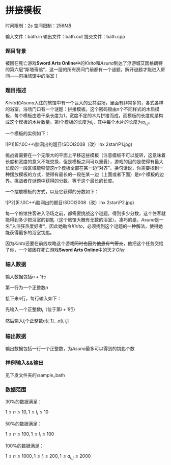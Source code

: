 # 拼接模板

时间限制：$2s$		空间限制：$256MB$

输入文件：bath.in	输出文件：bath.out	提交文件：bath.cpp

### 题目背景

被困在死亡游戏**Sword Arts Online**中的$Kirito$和$Asuna$到达了浮游城艾因格朗特的第六层“斯塔奇翁”，这一层的所有房间门前都有一个谜题，解开谜题才能进入房间——包括旅馆中的浴室！

### 题目描述

$Kirito$和$Asuna$入住的旅馆中有一个巨大的公共浴场，里面有非常多的，各式各样的浴室。浴场门口有一个谜题：拼接模板。这个密码锁由$n$个不同样式的木质模板，每个模板由若干条长度为1，宽度不定的木片拼接而成，而模板的长度就是构成这个模板的木片数量。第$i$个模板的长度为$l_i$，其中每个木片的长度为$a_{i,j}$。

一个模板的实例如下：

![P1](E:\0C++\脑洞出的题目\SDOI2008（改）lhx 2star\P1.jpg)

挑战者需要在一个无限大的平面上平移这些模板（注意模板不可以旋转，这意味着长度和宽度的意义不能交换，但是模板之间可以重叠），游戏的目的是使得有最大长度的一段区域能够使这$n$个模板全部在某一边“对齐”。换句话说，你需要找到一种摆放模板的方式，使得有最长的一段在某一边（上面或者下面）是$n$个模板的边界。挑战者在谜题中获得的分数，等于这个最长的长度。

一个摆放模板的方式，以及它获得的分数如下：

![P2](E:\0C++\脑洞出的题目\SDOI2008（改）lhx 2star\P2.jpg)

每一个旅馆住客进入浴场之前，都需要挑战这个谜题。得到多少分数，这个住客就能得到多少把浴室的钥匙（这个旅馆大概有无数的浴室）。凑巧的是，$Asuna$是一名”入浴狂热爱好者“，因此她勒令$Kirito$，必须找到这个谜题的一种解法，使得她能获得最多的浴室钥匙。

因为$Kirito$还要在前线攻略这个游戏~~同时也因为他患有气管炎~~，他把这个任务交给了你，一个被困在死亡游戏**Sword Arts Online**中的天才$OIer$

### 输入数据

输入数据包括$n+1$行

第一行为一个正整数$n$

接下来$n$行，每行输入如下：

先输入一个正整数$l_i$（位于第$i+1$行）

然后输入$l_i$个正整数$a[i,1]...a[i,l_i]$

### 输出数据

输出数据包括一行一个正整数，为$Asuna$最多可以得到的钥匙个数

### 样例输入&&输出

见下发文件夹的\sample_bath

### 数据范围

30%的数据满足：

$1\leq n\leq 10,1\leq l_i\leq 10$

50%的数据满足：

$1\leq n\leq 100,1\leq l_i\leq 100$

100%的数据满足：

$1\leq n\leq 1000,1\leq l_i\leq 200,1\leq a_{i,j}\leq2000$



